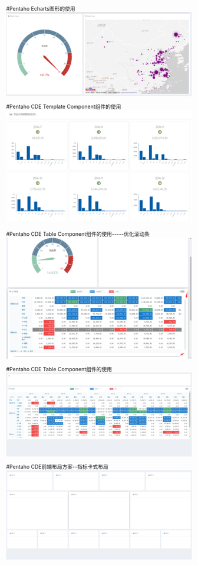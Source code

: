 #Pentaho Echarts图形的使用
![Image](https://github.com/TaoPengFei/DashboardUI/blob/master/Demo/imgs/Echarts_Gauge_Bmap.png)

#Pentaho CDE Template Component组件的使用
![Image](https://github.com/TaoPengFei/DashboardUI/blob/master/Demo/imgs/Template_1.png)

#Pentaho CDE Table Component组件的使用-----优化滚动条
![Image](https://github.com/TaoPengFei/DashboardUI/blob/master/Demo/imgs/CrossTable_v2.png)

#Pentaho CDE Table Component组件的使用
![Image](https://github.com/TaoPengFei/DashboardUI/blob/master/Demo/imgs/CrossTable.png)

#Pentaho CDE前端布局方案--指标卡式布局
![Image](https://github.com/TaoPengFei/DashboardUI/blob/master/Demo/imgs/Template_0.png)
